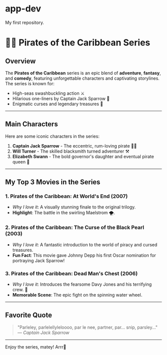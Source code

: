 # app-dev
My first repository.
# 🏴‍☠️ Pirates of the Caribbean Series

## Overview
The **Pirates of the Caribbean** series is an epic blend of **adventure**, **fantasy**, and **comedy**, featuring unforgettable characters and captivating storylines. The series is known for:

- High-seas swashbuckling action ⚔️
- Hilarious one-liners by Captain Jack Sparrow 🍹
- Enigmatic curses and legendary treasures 💎

---

## Main Characters
Here are some iconic characters in the series:

1. **Captain Jack Sparrow** - The eccentric, rum-loving pirate 🏴‍☠️
2. **Will Turner** - The skilled blacksmith turned adventurer ⚒️
3. **Elizabeth Swann** - The bold governor's daughter and eventual pirate queen 👑

---

## My Top 3 Movies in the Series
### 1. **Pirates of the Caribbean: At World's End** (2007)
   - *Why I love it*: A visually stunning finale to the original trilogy.
   - **Highlight**: The battle in the swirling Maelstrom 🌪️.

### 2. **Pirates of the Caribbean: The Curse of the Black Pearl** (2003)
   - *Why I love it*: A fantastic introduction to the world of piracy and cursed treasures.
   - **Fun Fact**: This movie gave Johnny Depp his first Oscar nomination for portraying Jack Sparrow!

### 3. **Pirates of the Caribbean: Dead Man's Chest** (2006)
   - *Why I love it*: Introduces the fearsome Davy Jones and his terrifying crew. 🦑
   - **Memorable Scene**: The epic fight on the spinning water wheel.

---

## Favorite Quote
> "Parleley, parlelellyleloooo, par le nee, partner, par... snip, parsley..."  
> — *Captain Jack Sparrow*

---

Enjoy the series, matey! Arrr🦜


